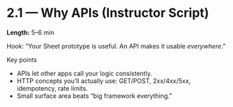 # 2.1 — Why APIs (Instructor Script)

**Length:** 5–6 min

Hook: “Your Sheet prototype is useful. An API makes it usable *everywhere*.”

Key points
- APIs let other apps call your logic consistently.
- HTTP concepts you’ll actually use: GET/POST, 2xx/4xx/5xx, idempotency, rate limits.
- Small surface area beats “big framework everything.”
